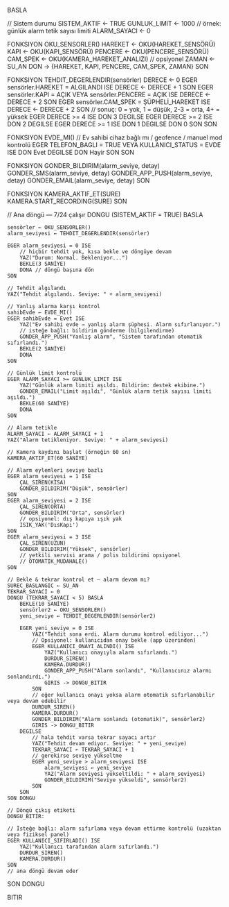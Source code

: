 BASLA

// Sistem durumu
SISTEM_AKTIF ← TRUE
GUNLUK_LIMIT ← 1000   // örnek: günlük alarm tetik sayısı limiti
ALARM_SAYACI ← 0

FONKSIYON OKU_SENSORLER()
    HAREKET ← OKU(HAREKET_SENSÖRÜ)
    KAPI ← OKU(KAPI_SENSÖRÜ)
    PENCERE ← OKU(PENCERE_SENSÖRÜ)
    CAM_SPEK ← OKU(KAMERA_HAREKET_ANALIZI) // opsiyonel
    ZAMAN ← SU_AN
    DON -> {HAREKET, KAPI, PENCERE, CAM_SPEK, ZAMAN}
SON

FONKSIYON TEHDIT_DEGERLENDIR(sensörler)
    DERECE ← 0
    EGER sensörler.HAREKET = ALGILANDI ISE
        DERECE ← DERECE + 1
    SON
    EGER sensörler.KAPI = AÇIK VEYA sensörler.PENCERE = AÇIK ISE
        DERECE ← DERECE + 2
    SON
    EGER sensörler.CAM_SPEK = ŞÜPHELİ_HAREKET ISE
        DERECE ← DERECE + 2
    SON
    // sonuç: 0 = yok, 1 = düşük, 2-3 = orta, 4+ = yüksek
    EGER DERECE >= 4 ISE
        DON 3
    DEGILSE EGER DERECE >= 2 ISE
        DON 2
    DEGILSE EGER DERECE >= 1 ISE
        DON 1
    DEGILSE
        DON 0
    SON
SON

FONKSIYON EVDE_MI()
    // Ev sahibi cihaz bağlı mı / geofence / manuel mod kontrolü
    EGER TELEFON_BAGLI = TRUE VEYA KULLANICI_STATUS = EVDE ISE
        DON Evet
    DEGILSE
        DON Hayir
    SON
SON

FONKSIYON GONDER_BILDIRIM(alarm_seviye, detay)
    GONDER_SMS(alarm_seviye, detay)
    GONDER_APP_PUSH(alarm_seviye, detay)
    GONDER_EMAIL(alarm_seviye, detay)
SON

FONKSIYON KAMERA_AKTIF_ET(SURE)
    KAMERA.START_RECORDING(SURE)
SON

// Ana döngü — 7/24 çalışır
DONGU (SISTEM_AKTIF = TRUE) BASLA

    sensörler ← OKU_SENSORLER()
    alarm_seviyesi ← TEHDIT_DEGERLENDIR(sensörler)

    EGER alarm_seviyesi = 0 ISE
        // hiçbir tehdit yok, kısa bekle ve döngüye devam
        YAZ("Durum: Normal. Bekleniyor...")
        BEKLE(3 SANİYE)
        DONA // döngü başına dön
    SON

    // Tehdit algılandı
    YAZ("Tehdit algılandı. Seviye: " + alarm_seviyesi)

    // Yanlış alarma karşı kontrol
    sahibEvde ← EVDE_MI()
    EGER sahibEvde = Evet ISE
        YAZ("Ev sahibi evde → yanlış alarm şüphesi. Alarm sıfırlanıyor.")
        // isteğe bağlı: bildirim gönderme (bilgilendirme)
        GONDER_APP_PUSH("Yanlış alarm", "Sistem tarafından otomatik sıfırlandı.")
        BEKLE(2 SANİYE)
        DONA
    SON

    // Günlük limit kontrolü
    EGER ALARM_SAYACI >= GUNLUK_LIMIT ISE
        YAZ("Günlük alarm limiti aşıldı. Bildirim: destek ekibine.")
        GONDER_EMAIL("Limit aşıldı", "Günlük alarm tetik sayısı limiti aşıldı.")
        BEKLE(60 SANİYE)
        DONA
    SON

    // Alarm tetikle
    ALARM_SAYACI ← ALARM_SAYACI + 1
    YAZ("Alarm tetikleniyor. Seviye: " + alarm_seviyesi)

    // Kamera kaydını başlat (örneğin 60 sn)
    KAMERA_AKTIF_ET(60 SANİYE)

    // Alarm eylemleri seviye bazlı
    EGER alarm_seviyesi = 1 ISE
        ÇAL_SIREN(KISA)
        GONDER_BILDIRIM("Düşük", sensörler)
    SON
    EGER alarm_seviyesi = 2 ISE
        ÇAL_SIREN(ORTA)
        GONDER_BILDIRIM("Orta", sensörler)
        // opsiyonel: dış kapıya ışık yak
        ISIK_YAK('DısKapı')
    SON
    EGER alarm_seviyesi = 3 ISE
        ÇAL_SIREN(UZUN)
        GONDER_BILDIRIM("Yüksek", sensörler)
        // yetkili servisi arama / polis bildirimi opsiyonel
        // OTOMATIK_MUDAHALE()
    SON

    // Bekle & tekrar kontrol et — alarm devam mı?
    SUREC_BASLANGIC ← SU_AN
    TEKRAR_SAYACI ← 0
    DONGU (TEKRAR_SAYACI < 5) BASLA
        BEKLE(10 SANİYE)
        sensörler2 ← OKU_SENSORLER()
        yeni_seviye ← TEHDIT_DEGERLENDIR(sensörler2)

        EGER yeni_seviye = 0 ISE
            YAZ("Tehdit sona erdi. Alarm durumu kontrol ediliyor...")
            // Opsiyonel: kullanıcıdan onay bekle (app üzerinden)
            EGER KULLANICI_ONAYI_ALINDI() ISE
                YAZ("Kullanıcı onayıyla alarm sıfırlandı.")
                DURDUR_SIREN()
                KAMERA.DURDUR()
                GONDER_APP_PUSH("Alarm sonlandı", "Kullanıcınız alarmı sonlandırdı.")
                GIRIS -> DONGU_BITIR
            SON
            // eğer kullanıcı onayı yoksa alarm otomatik sıfırlanabilir veya devam edebilir
            DURDUR_SIREN()
            KAMERA.DURDUR()
            GONDER_BILDIRIM("Alarm sonlandı (otomatik)", sensörler2)
            GIRIS -> DONGU_BITIR
        DEGILSE
            // hala tehdit varsa tekrar sayacı artır
            YAZ("Tehdit devam ediyor. Seviye: " + yeni_seviye)
            TEKRAR_SAYACI ← TEKRAR_SAYACI + 1
            // gerekirse seviye yükseltme
            EGER yeni_seviye > alarm_seviyesi ISE
                alarm_seviyesi ← yeni_seviye
                YAZ("Alarm seviyesi yükseltildi: " + alarm_seviyesi)
                GONDER_BILDIRIM("Seviye yükseldi", sensörler2)
            SON
        SON
    SON DONGU

    // Döngü çıkış etiketi
    DONGU_BITIR:

    // İsteğe bağlı: alarm sıfırlama veya devam ettirme kontrolü (uzaktan veya fiziksel panel)
    EGER KULLANICI_SIFIRLADI() ISE
        YAZ("Kullanıcı tarafından alarm sıfırlandı.")
        DURDUR_SIREN()
        KAMERA.DURDUR()
    SON
    // ana döngü devam eder
SON DONGU

BITIR
